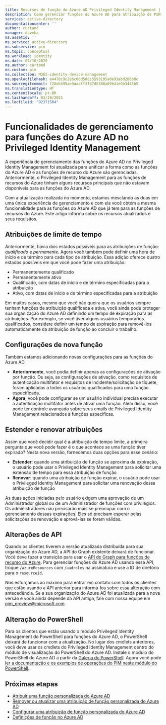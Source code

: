 ```yaml
---
title: Recursos de função do Azure AD Privileged Identity Management | Microsoft Docs
description: Como gerenciar funções do Azure AD para atribuição de PIM (Privileged Identity Management)
services: active-directory
documentationcenter: ''
author: curtand
manager: daveba
ms.assetid: ''
ms.service: active-directory
ms.subservice: pim
ms.topic: conceptual
ms.workload: identity
ms.date: 07/10/2020
ms.author: curtand
ms.custom: pim
ms.collection: M365-identity-device-management
ms.openlocfilehash: e4478c9c286c06d5d6c5593195a0e93abd286b8c
ms.sourcegitcommit: f28ebb95ae9aaaff3f87d8388a09b41e0b3445b5
ms.translationtype: HT
ms.contentlocale: pt-BR
ms.lasthandoff: 03/29/2021
ms.locfileid: "92371504"
---
```

# <a name="management-capabilities-for-azure-ad-roles-in-privileged-identity-management"></a>Funcionalidades de gerenciamento para funções do Azure AD no Privileged Identity Management

A experiência de gerenciamento das funções do Azure AD no Privileged Identity Management foi atualizada para unificar a forma como as funções do Azure AD e as funções de recurso do Azure são gerenciadas. Anteriormente, o Privileged Identity Management para as funções de recursos do Azure tinham alguns recursos principais que não estavam disponíveis para as funções do Azure AD.

Com a atualização realizada no momento, estamos mesclando as duas em uma única experiência de gerenciamento e com ela você obtém a mesma funcionalidade para as funções do Azure AD que já tem para as funções de recursos do Azure. Este artigo informa sobre os recursos atualizados e seus requisitos.

## <a name="time-bound-assignments"></a>Atribuições de limite de tempo

Anteriormente, havia dois estados possíveis para as atribuições de função: *qualificado* e *permanente*. Agora você também pode definir uma hora de início e de término para cada tipo de atribuição. Essa adição oferece quatro estados possíveis em que você pode fazer uma atribuição:

- Permanentemente qualificado
- Permanentemente ativo
- Qualificado, com datas de início e de término especificadas para a atribuição
- Ativo, com datas de início e de término especificadas para a atribuição

Em muitos casos, mesmo que você não queira que os usuários sempre tenham funções de atribuição qualificada e ativa, você ainda pode proteger sua organização do Azure AD definindo um tempo de expiração para as atribuições. Por exemplo, se você tiver alguns usuários temporários qualificados, considere definir um tempo de expiração para removê-los automaticamente da atribuição de função ao concluir o trabalho.

## <a name="new-role-settings"></a>Configurações de nova função

Também estamos adicionando novas configurações para as funções do Azure AD.

- **Anteriormente**, você podia definir apenas as configurações de ativação por função. Ou seja, as configurações de ativação, como requisitos de autenticação multifator e requisitos de incidente/solicitação de tíquete, foram aplicadas a todos os usuários qualificados para uma função especificada.
- **Agora**, você pode configurar se um usuário individual precisa executar a autenticação multifator antes de ativar uma função. Além disso, você pode ter controle avançado sobre seus emails de Privileged Identity Management relacionados à funções específicas.

## <a name="extend-and-renew-assignments"></a>Estender e renovar atribuições

Assim que você decidir qual é a atribuição de tempo limite, a primeira pergunta que você pode fazer é o que acontece se uma função tiver expirado? Nesta nova versão, fornecemos duas opções para esse cenário:

- **Estender**: quando uma atribuição de função se aproxima da expiração, o usuário pode usar o Privileged Identity Management para solicitar uma extensão de tempo para essa atribuição de função
- **Renovar**: quando uma atribuição de função expirar, o usuário pode usar o Privileged Identity Management para solicitar uma renovação dessa atribuição de função

As duas ações iniciadas pelo usuário exigem uma aprovação de um Administrador global ou de um Administrador de funções com privilégios. Os administradores não precisarão mais se preocupar com o gerenciamento dessas expirações. Eles só precisam esperar pelas solicitações de renovação e aprová-las se forem válidas.

## <a name="api-changes"></a>Alterações de API

Quando os clientes tiverem a versão atualizada distribuída para sua organização do Azure AD, a API do Graph existente deixará de funcionar. Você deve fazer a transição para usar o [API do Graph para funções de recurso do Azure](/graph/api/resources/privilegedidentitymanagement-resources?view=graph-rest-beta). Para gerenciar funções do Azure AD usando essa API, troque `/azureResources` com `/aadroles` na assinatura e use a ID de diretório para o `resourceId`.

Nos esforçamos ao máximo para entrar em contato com todos os clientes que estão usando a API anterior para informá-los sobre essa alteração com antecedência. Se a sua organização do Azure AD foi atualizada para a nova versão e você ainda depende da API antiga, fale com nossa equipe em pim_preview@microsoft.com.

## <a name="powershell-change"></a>Alteração do PowerShell

Para os clientes que estão usando o módulo Privileged Identity Management do PowerShell para funções do Azure AD, o PowerShell deixará de funcionar com a atualização. No lugar dos cmdlets anteriores, você deve usar os cmdlets do Privileged Identity Management dentro do módulo de visualização do PowerShell do Azure AD. Instale o módulo do PowerShell do Azure AD a partir da [Galeria do PowerShell](https://www.powershellgallery.com/packages/AzureADPreview/2.0.0.17). Agora você pode [ler a documentação e os exemplos de operações do PIM neste módulo do PowerShell](powershell-for-azure-ad-roles.md).

## <a name="next-steps"></a>Próximas etapas

- [Atribuir uma função personalizada do Azure AD](azure-ad-custom-roles-assign.md)
- [Remover ou atualizar uma atribuição de função personalizada do Azure AD](azure-ad-custom-roles-update-remove.md)
- [Configurar uma atribuição de função personalizada do Azure AD](azure-ad-custom-roles-configure.md)
- [Definições de função no Azure AD](../roles/permissions-reference.md)